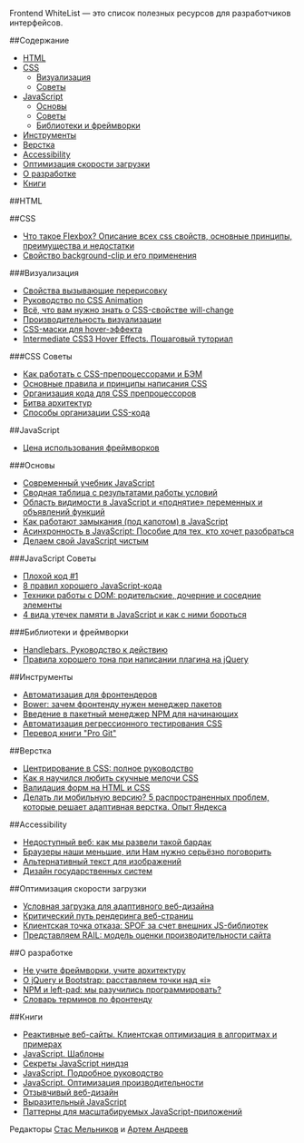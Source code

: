 Frontend WhiteList — это список полезных ресурсов для разработчиков интерфейсов.

##Содержание
* [HTML](README.md#html)
* [CSS](README.md#css)
  * [Визуализация](README.md#Визуализация)
  * [Советы](README.md#css-Советы)
* [JavaScript](README.md#javascript)
  * [Основы](README.md#Основы)
  * [Советы](README.md#javascript-Советы)
  * [Библиотеки и фреймворки](README.md#Библиотеки-и-фреймворки)
* [Инструменты](README.md#Инструменты)
* [Верстка](README.md#Верстка)
* [Accessibility](README.md#accessibility)
* [Оптимизация скорости загрузки](README.md#Оптимизация-скорости-загрузки)
* [О разработке](README.md#О-разработке)
* [Книги](README.md#Книги)

##HTML

##CSS
* [Что такое Flexbox? Описание всех css свойств, основные принципы, преимущества и недостатки](http://html5.by/blog/flexbox/)
* [Свойство background-clip и его применения](http://css-live.ru/articles-css/background-clip-use-cases.html)

###Визуализация
* [Свойства вызывающие перерисовку](http://csstriggers.com/)
* [Руководство по CSS Animation](http://css.yoksel.ru/css-animation/)
* [Всё, что вам нужно знать о CSS-свойстве will-change](https://dev.opera.com/articles/ru/css-will-change-property/)
* [Производительность визуализации](https://developers.google.com/web/fundamentals/performance/rendering/)
* [CSS-маски для hover-эффекта](https://habrahabr.ru/post/164409/)
* [Intermediate CSS3 Hover Effects. Пошаговый туториал](https://habrahabr.ru/post/274003/)

###CSS Советы 
* [Как работать с CSS-препроцессорами и БЭМ](http://nicothin.github.io/idiomatic-pre-CSS/)
* [Основные правила и принципы написания CSS](https://github.com/iamstarkov/CSS-Guidelines/blob/master/README%20Russian.md)
* [Организация кода для CSS препроцессоров](http://frontender.info/organizing-your-css-code-for-preprocessors/)
* [Битва архитектур](http://css-live.ru/articles/bitva-arxitektur.html)
* [Способы организации CSS-кода](https://habrahabr.ru/post/256109/)

##JavaScript

* [Цена использования фреймворков](https://habrahabr.ru/company/mailru/blog/273613/)

###Основы
* [Современный учебник JavaScript](https://learn.javascript.ru)
* [Сводная таблица с результатами работы условий](http://dorey.github.io/JavaScript-Equality-Table/)
* [Область видимости в JavaScript и «поднятие» переменных и объявлений функций](https://habrahabr.ru/post/127482/)
* [Как работают замыкания (под капотом) в JavaScript](http://habrahabr.ru/company/hexlet/blog/266443/)
* [Асинхронность в JavaScript: Пособие для тех, кто хочет разобраться](https://habrahabr.ru/company/wrike/blog/302896/)
* [Делаем свой JavaScript чистым](http://prgssr.ru/development/delaem-svoj-javascript-chistym.html)

###JavaScript Советы
* [Плохой код #1](http://jsraccoon.ru/exercise-bad-code-one)
* [8 правил хорошего JavaScript-кода](http://popel-studio.com/blog/article/8-pravil-horoshego-javascript-koda.html)
* [Техники работы с DOM: родительские, дочерние и соседние элементы](http://prgssr.ru/development/tehniki-raboty-s-dom-roditelskie-dochernie-i-sosednie-elementy.html)
* [4 вида утечек памяти в JavaScript и как с ними бороться](https://habrahabr.ru/post/309318/)

###Библиотеки и фреймворки 
* [Handlebars. Руководство к действию](https://habrahabr.ru/post/273581/)
* [Правила хорошего тона при написании плагина на jQuery](https://habrahabr.ru/post/277603/)

##Инструменты
* [Автоматизация для фронтендеров](https://www.youtube.com/watch?v=y9ERi0PhHEo)
* [Bower: зачем фронтенду нужен менеджер пакетов](http://nano.sapegin.ru/all/bower)
* [Введение в пакетный менеджер NPM для начинающих](http://prgssr.ru/development/vvedenie-v-paketnyj-menedzher-npm-dlya-nachinayushih.html)
* [Автоматизация регрессионного тестирования CSS](http://prgssr.ru/development/avtomatizaciya-regressionnogo-testirovaniya-css-2016.html)
* [Перевод книги "Pro Git"](https://git-scm.com/book/ru/v1)

##Верстка
* [Центрирование в CSS: полное руководство](http://frontender.info/centering-css-complete-guide/)
* [Как я научился любить скучные мелочи CSS](http://web-standards.ru/articles/boring-bits-of-css/)
* [Валидация форм на HTML и CSS](https://medium.com/russian/валидация-форм-на-html-и-css-c34c982d42a0#.885w45m0k)
* [Делать ли мобильную версию? 5 распространенных проблем, которые решает адаптивная верстка. Опыт Яндекса](https://habrahabr.ru/company/yandex/blog/307064/)

##Accessibility
* [Недоступный веб: как мы развели такой бардак](https://habrahabr.ru/post/309076/)
* [Браузеры наши меньшие, или Нам нужно серьёзно поговорить](https://habrahabr.ru/company/oleg-bunin/blog/310210/)
* [Альтернативный текст для изображений](http://prgssr.ru/development/alternativnyj-tekst-dlya-izobrazhenij.html)
* [Дизайн государственных систем](http://gov.design/blog/2016/11/08/accessibility.html)

##Оптимизация скорости загрузки
* [Условная загрузка для адаптивного веб-дизайна](https://habrahabr.ru/post/218497/)
* [Критический путь рендеринга веб-страниц](https://habrahabr.ru/post/262239/)
* [Клиентская точка отказа: SPOF за счет внешних JS-библиотек](https://habrahabr.ru/post/265627/)
* [Представляем RAIL: модель оценки производительности сайта](https://habrahabr.ru/post/308026/)

##О разработке
* [Не учите фреймворки, учите архитектуру](https://habrahabr.ru/post/253297/)
* [О jQuery и Bootstrap: расставляем точки над «i»](http://frontender.info/whats-wrong-with-jquery-and-bootstrap/)
* [NPM и left-pad: мы разучились программировать?](https://habrahabr.ru/post/280099/)
* [Словарь терминов по фронтенду](https://github.com/web-standards-ru/dictionary)

##Книги
* [Реактивные веб-сайты. Клиентская оптимизация в алгоритмах и примерах](http://www.ozon.ru/context/detail/id/5322041/)
* [JavaScript. Шаблоны](http://www.ozon.ru/context/detail/id/6287517/)
* [Секреты JavaScript ниндзя](http://www.ozon.ru/context/detail/id/22421421/)
* [JavaScript. Подробное руководство](http://www.ozon.ru/context/detail/id/3881091/)
* [JavaScript. Оптимизация производительности](http://www.ozon.ru/context/detail/id/18421547/)
* [Отзывчивый веб-дизайн](http://www.ozon.ru/context/detail/id/7449521/)
* [Выразительный JavaScript](http://habrahabr.ru/post/240219/)
* [Паттерны для масштабируемых JavaScript-приложений](http://largescalejs.ru/)

Редакторы [Стас Мельников](https://stas-melnikov.ru) и [Артем Андреев](https://github.com/grachpower)

